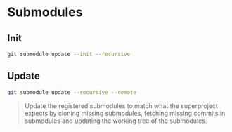 # Submodules

## Init

```sh
git submodule update --init --recursive
```

## Update

```sh
git submodule update --recursive --remote
```

> Update the registered submodules to match what the superproject
> expects by cloning missing submodules, fetching missing commits in
> submodules and updating the working tree of the submodules.
